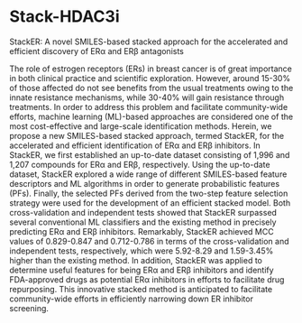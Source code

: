 # Stack-HDAC3i

StackER: A novel SMILES-based stacked approach for the accelerated and efficient discovery of ERα and ERβ antagonists

The role of estrogen receptors (ERs) in breast cancer is of great importance in both clinical practice and scientific exploration. However, around 15-30% of those affected do not see benefits from the usual treatments owing to the innate resistance mechanisms, while 30-40% will gain resistance through treatments. In order to address this problem and facilitate community-wide efforts, machine learning (ML)-based approaches are considered one of the most cost-effective and large-scale identification methods. Herein, we propose a new SMILES-based stacked approach, termed StackER, for the accelerated and efficient identification of ERα and ERβ inhibitors. In StackER, we first established an up-to-date dataset consisting of 1,996 and 1,207 compounds for ERα and ERβ, respectively. Using the up-to-date dataset, StackER explored a wide range of different SMILES-based feature descriptors and ML algorithms in order to generate probabilistic features (PFs). Finally, the selected PFs derived from the two-step feature selection strategy were used for the development of an efficient stacked model. Both cross-validation and independent tests showed that StackER surpassed several conventional ML classifiers and the existing method in precisely predicting ERα and ERβ inhibitors. Remarkably, StackER achieved MCC values of 0.829-0.847 and 0.712-0.786 in terms of the cross-validation and independent tests, respectively, which were 5.92-8.29 and 1.59-3.45% higher than the existing method. In addition, StackER was applied to determine useful features for being ERα and ERβ inhibitors and identify FDA-approved drugs as potential ERα inhibitors in efforts to facilitate drug repurposing. This innovative stacked method is anticipated to facilitate community-wide efforts in efficiently narrowing down ER inhibitor screening.
